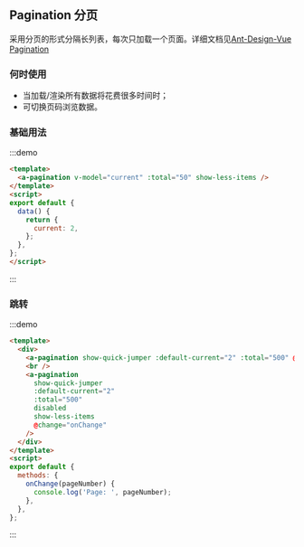 ## Pagination 分页
采用分页的形式分隔长列表，每次只加载一个页面。详细文档见[Ant-Design-Vue Pagination](https://antdv.com/components/pagination-cn/)

### 何时使用
* 当加载/渲染所有数据将花费很多时间时；
* 可切换页码浏览数据。

### 基础用法
:::demo
```html
<template>
  <a-pagination v-model="current" :total="50" show-less-items />
</template>
<script>
export default {
  data() {
    return {
      current: 2,
    };
  },
};
</script>
```
:::

### 跳转

:::demo
```html
<template>
  <div>
    <a-pagination show-quick-jumper :default-current="2" :total="500" @change="onChange" />
    <br />
    <a-pagination
      show-quick-jumper
      :default-current="2"
      :total="500"
      disabled
      show-less-items
      @change="onChange"
    />
  </div>
</template>
<script>
export default {
  methods: {
    onChange(pageNumber) {
      console.log('Page: ', pageNumber);
    },
  },
};

```
:::
